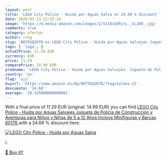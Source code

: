 ```yaml
---
layout: post
title: 'LEGO City Police - Huida por Aguas Salva at 24.68 % discount'
date: 2020-03-13 22:25:14
image: 'https://m.media-amazon.com/images/I/51SAsGERjcL._SL200_.jpg'
comments: true
category: ofertas
author: ring
slug: 'B075GQ2KT8-es LEGO City Police - Huida por Aguas Salvajes Juguete de...'
tags: [ 'lego', ]
actualPrice: 11.29 EUR
currency: EUR
price: 11.29
comparePrice: 14.99 EUR
prodname: 'LEGO City Police - Huida por Aguas Salvajes  Juguete de Policía de Construcción y Aventuras para Niños y Niñas de 5 a 12 Años  Incluye Minifiguras y Barcas  60176 '
country: 'es'
flag: '🇪🇸'
buyurl: 'https://www.amazon.es/dp/B075GQ2KT8/?tag=tolees-21'
descuento: '24.68'
average: '10.325000000000001'
---
```


With a final price of 11.29 EUR (original: 14.99 EUR) you can find [LEGO City Police - Huida por Aguas Salvajes  Juguete de Policía de Construcción y Aventuras para Niños y Niñas de 5 a 12 Años  Incluye Minifiguras y Barcas  60176 ](https://www.amazon.es/dp/B075GQ2KT8/?tag=tolees-21) with a  24.68 % discount here:

[![LEGO City Police - Huida por Aguas Salva](https://m.media-amazon.com/images/I/51SAsGERjcL._SL200_.jpg)](https://www.amazon.es/dp/B075GQ2KT8/?tag=tolees-21)

ℹ️:


[🛒 Buy it!!](https://www.amazon.es/dp/B075GQ2KT8/?tag=tolees-21)
